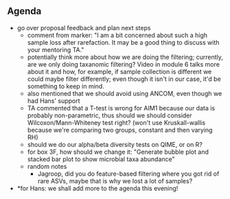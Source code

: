 ## Agenda
- go over proposal feedback and plan next steps
  - comment from marker:  "I am a bit concerned about such a high sample loss after rarefaction. It may be a good thing to discuss with your mentoring TA."
  - potentially think more about how we are doing the filtering; currently, are we only doing taxanomic filtering? Video in module 6 talks more about it and how, for example, if sample collection is different we could maybe filter differently; even though it isn't in our case, it'd be something to keep in mind.
  - also mentioned that we should avoid using ANCOM, even though we had Hans' support
  - TA commented that a T-test is wrong for AIM1 because our data is probably non-parametric, thus should we should consider Wilcoxon/Mann-Whiteney test right? (won't use Kruskall-wallis because we're comparing two groups, constant and then varying RH)
  - should we do our alpha/beta diversity tests on QIME, or on R?
  - for box 3F, how should we change it: "Generate bubble plot and stacked bar plot to show microbial taxa abundance" 
  - random notes
    - Jagroop, did you do feature-based filtering where you got rid of rare ASVs, maybe that is why we lost a lot of samples?   
- *for Hans: we shall add more to the agenda this evening! 
